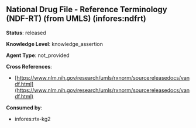 [//]: # (DO NOT MANUALLY EDIT THIS FILE. IT IS GENERATED FROM A TEMPLATE.)

## National Drug File - Reference Terminology (NDF-RT) (from UMLS) (infores:ndfrt)

**Status**: released
  
**Knowledge Level**: knowledge_assertion
  
**Agent Type**: not_provided



**Cross References**:

- [https://www.nlm.nih.gov/research/umls/rxnorm/sourcereleasedocs/vandf.html](https://www.nlm.nih.gov/research/umls/rxnorm/sourcereleasedocs/vandf.html)


**Consumed by**:

- infores:rtx-kg2